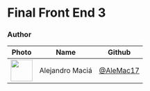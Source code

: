 # Final Front End 3
### Author

| Photo | Name | Github
| :-----: | :-----: | :-----: |
<img src="https://avatars.githubusercontent.com/u/84101790?v=4" height="50" width="50">| Alejandro Maciá | [@AleMac17](https://github.com/AleMac17)